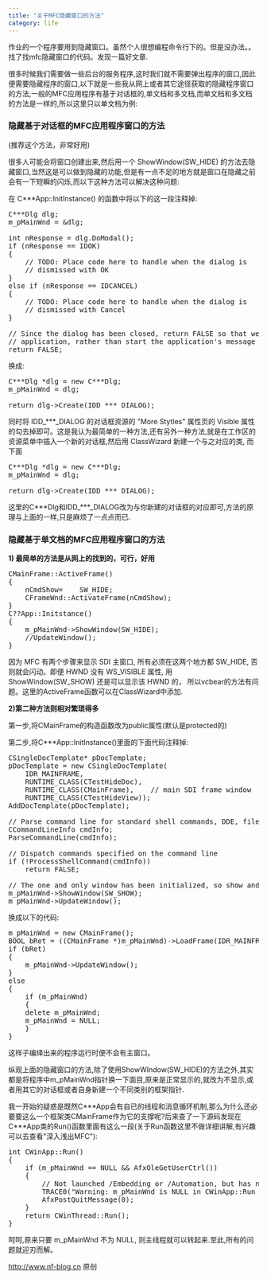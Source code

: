 ```yaml
---
title: "关于MFC隐藏窗口的方法"
category: life
---
```


<p>作业的一个程序要用到隐藏窗口。虽然个人很想编程命令行下的。但是没办法。。找了找mfc隐藏窗口的代码。发现一篇好文章.</p>

<p>很多时候我们需要做一些后台的服务程序,这时我们就不需要弹出程序的窗口,因此便需要隐藏程序的窗口,以下就是一些我从网上或者其它途径获取的隐藏程序窗口的方法,一般的MFC应用程序有基于对话框的,单文档和多文档,而单文档和多文档的方法是一样的,所以这里只以单文档为例:</p>

<h3>隐藏基于对话框的MFC应用程序窗口的方法</h3>

<p>(推荐这个方法，非常好用)</p>

<p>很多人可能会将窗口创建出来,然后用一个 ShowWindow(SW_HIDE) 的方法去隐藏窗口,当然这是可以做到隐藏的功能,但是有一点不足的地方就是窗口在隐藏之前会有一下短瞬的闪烁,而以下这种方法可以解决这种问题:</p>

<p>在 C***App::InitInstance() 的函数中将以下的这一段注释掉:</p>

<pre class="code">
C***Dlg dlg;
m_pMainWnd = &amp;dlg;

int nResponse = dlg.DoModal();
if (nResponse == IDOK)
{
    // TODO: Place code here to handle when the dialog is
    // dismissed with OK
}
else if (nResponse == IDCANCEL)
{
    // TODO: Place code here to handle when the dialog is
    // dismissed with Cancel
}

// Since the dialog has been closed, return FALSE so that we exit the
// application, rather than start the application's message pump.
return FALSE;
</pre>

<p>换成:</p>

<pre class="code">
C***Dlg *dlg = new C***Dlg;
m_pMainWnd = dlg;

return dlg-&gt;Create(IDD_***_DIALOG);
</pre>

<p>同时将 IDD_***_DIALOG 的对话框资源的 &quot;More Stytles&quot; 属性页的 Visible 属性的勾去掉即可。这是我认为最简单的一种方法,还有另外一种方法,就是在工作区的资源菜单中插入一个新的对话框,然后用 ClassWizard 新建一个与之对应的类, 而下面</p>

<pre class="code">
C***Dlg *dlg = new C***Dlg;
m_pMainWnd = dlg;

return dlg-&gt;Create(IDD_***_DIALOG);
</pre>

<p>这里的C***Dlg和IDD_***_DIALOG改为与你新建的对话框的对应即可,方法的原理与上面的一样,只是麻烦了一点点而已.</p>

<h3>隐藏基于单文档的MFC应用程序窗口的方法</h3>

<p><strong>1) 最简单的方法是从网上的找到的，可行，好用</strong></p>

<pre class="code">
CMainFrame::ActiveFrame()    
{    
    nCmdShow=    SW_HIDE;    
    CFrameWnd::ActivateFrame(nCmdShow);    
}    
C??App::Initstance()    
{    
    m_pMainWnd-&gt;ShowWindow(SW_HIDE);    
    //UpdateWindow();    
}
</pre>

<p>因为 MFC 有两个步骤来显示 SDI 主窗口, 所有必须在这两个地方都 SW_HIDE, 否则就会闪动。即便 HWND 没有 WS_VISIBLE 属性, 用ShowWindow(SW_SHOW) 还是可以显示该 HWND 的， 所以vcbear的方法有问题。这里的ActiveFrame函数可以在ClassWizard中添加.</p>

<p><strong>2)第二种方法则相对繁琐得多</strong></p>

<p>第一步,将CMainFrame的构造函数改为public属性(默认是protected的)</p>

<p>第二步,将C***App::InitInstance()里面的下面代码注释掉:</p>

<pre class="code">
CSingleDocTemplate* pDocTemplate;
pDocTemplate = new CSingleDocTemplate(
    IDR_MAINFRAME,
    RUNTIME_CLASS(CTestHideDoc),
    RUNTIME_CLASS(CMainFrame),    // main SDI frame window
    RUNTIME_CLASS(CTestHideView));
AddDocTemplate(pDocTemplate);

// Parse command line for standard shell commands, DDE, file open
CCommandLineInfo cmdInfo;
ParseCommandLine(cmdInfo);

// Dispatch commands specified on the command line
if (!ProcessShellCommand(cmdInfo))
    return FALSE;

// The one and only window has been initialized, so show and update it.
m_pMainWnd-&gt;ShowWindow(SW_SHOW);
m_pMainWnd-&gt;UpdateWindow();
</pre>

<p>换成以下的代码:</p>

<pre class="code">
m_pMainWnd = new CMainFrame();
BOOL bRet = ((CMainFrame *)m_pMainWnd)-&gt;LoadFrame(IDR_MAINFRAME);
if (bRet)
{
    m_pMainWnd-&gt;UpdateWindow();
}
else
{
    if (m_pMainWnd)
    {
    delete m_pMainWnd;
    m_pMainWnd = NULL;
    }
}
</pre>

<p>这样子编绎出来的程序运行时便不会有主窗口。</p>

<p>纵观上面的隐藏窗口的方法,除了使用ShowWIndow(SW_HIDE)的方法之外,其实都是将程序中m_pMainWnd指针换一下面目,原来是正常显示的,就改为不显示,或者用其它的对话框或者自身新建一个不同类别的框架指针.</p>

<p>我一开始的疑惑是既然C***App会有自已的线程和消息循环机制,那么为什么还必要要这么一个框架类CMainFrame作为它的支撑呢?后来查了一下源码发现在C***App类的Run()函数里面有这么一段(关于Run函数这里不做详细讲解,有兴趣可以去查看&quot;深入浅出MFC&quot;):</p>

<pre class="code">
int CWinApp::Run()
{
    if (m_pMainWnd == NULL &amp;&amp; AfxOleGetUserCtrl())
    {
        // Not launched /Embedding or /Automation, but has no main window!
        TRACE0(&quot;Warning: m_pMainWnd is NULL in CWinApp::Run - quitting application.\n&quot;);
        AfxPostQuitMessage(0);
    }
    return CWinThread::Run();
}
</pre>

<p>呵呵,原来只要 m_pMainWnd 不为 NULL, 则主线程就可以转起来.至此,所有的问题就迎刃而解。</p>
<p><a href="http://www.nf-blog.cn/article.asp?id=84">http://www.nf-blog.cn</a> 原创<p>
